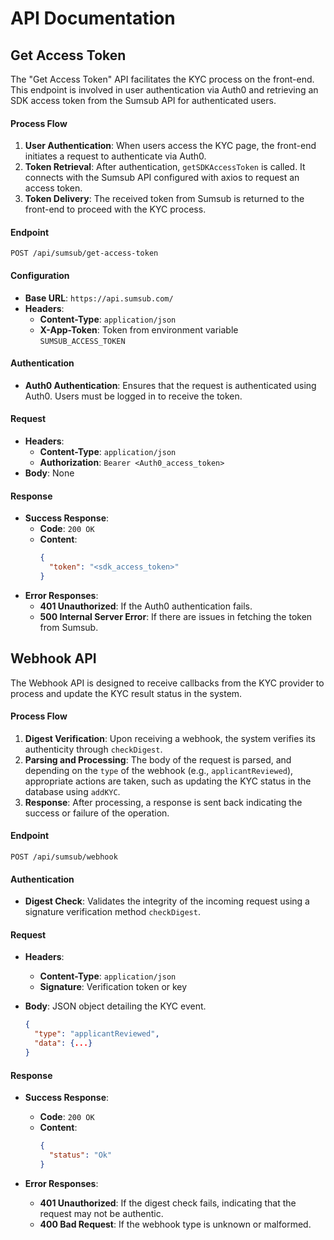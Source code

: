# API Documentation
## Get Access Token

The "Get Access Token" API facilitates the KYC process on the front-end. This endpoint is involved in user authentication via Auth0 and retrieving an SDK access token from the Sumsub API for authenticated users.

#### Process Flow
1. **User Authentication**: When users access the KYC page, the front-end initiates a request to authenticate via Auth0.
2. **Token Retrieval**: After authentication, `getSDKAccessToken` is called. It connects with the Sumsub API configured with axios to request an access token.
3. **Token Delivery**: The received token from Sumsub is returned to the front-end to proceed with the KYC process.

#### Endpoint
`POST /api/sumsub/get-access-token`

#### Configuration
- **Base URL**: `https://api.sumsub.com/`
- **Headers**:
  - **Content-Type**: `application/json`
  - **X-App-Token**: Token from environment variable `SUMSUB_ACCESS_TOKEN`

#### Authentication
- **Auth0 Authentication**: Ensures that the request is authenticated using Auth0. Users must be logged in to receive the token.

#### Request
- **Headers**:
  - **Content-Type**: `application/json`
  - **Authorization**: `Bearer <Auth0_access_token>`
- **Body**: None

#### Response
- **Success Response**:
  - **Code**: `200 OK`
  - **Content**:
    ```json
    {
      "token": "<sdk_access_token>"
    }
    ```
- **Error Responses**:
  - **401 Unauthorized**: If the Auth0 authentication fails.
  - **500 Internal Server Error**: If there are issues in fetching the token from Sumsub.

## Webhook API
The Webhook API is designed to receive callbacks from the KYC provider to process and update the KYC result status in the system.

#### Process Flow
1. **Digest Verification**: Upon receiving a webhook, the system verifies its authenticity through `checkDigest`.
2. **Parsing and Processing**: The body of the request is parsed, and depending on the `type` of the webhook (e.g., `applicantReviewed`), appropriate actions are taken, such as updating the KYC status in the database using `addKYC`.
3. **Response**: After processing, a response is sent back indicating the success or failure of the operation.

#### Endpoint
`POST /api/sumsub/webhook`

#### Authentication
- **Digest Check**: Validates the integrity of the incoming request using a signature verification method `checkDigest`.

#### Request
- **Headers**:
  - **Content-Type**: `application/json`
  - **Signature**: Verification token or key

- **Body**: JSON object detailing the KYC event.
  ```json
  {
    "type": "applicantReviewed",
    "data": {...}
  }
  ```

#### Response
- **Success Response**:
  - **Code**: `200 OK`
  - **Content**:
    ```json
    {
      "status": "Ok"
    }
    ```

- **Error Responses**:
  - **401 Unauthorized**: If the digest check fails, indicating that the request may not be authentic.
  - **400 Bad Request**: If the webhook type is unknown or malformed.


